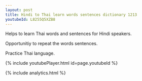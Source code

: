 ```yaml
---
layout: post
title: Hindi to Thai learn words sentences dictionary 1213 
youtubeId: L8255Q5XZB8
---
```

 
 
Helps to learn Thai words and sentences for Hindi speakers.

Opportunitiy to repeat the words sentences. 

Practice Thai language. 
 
{% include youtubePlayer.html id=page.youtubeId %}
 
 
{% include analytics.html %}